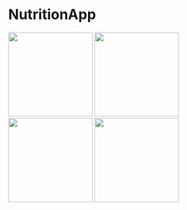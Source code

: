# NutritionApp







<p float="left">
  <img src="https://user-images.githubusercontent.com/93613725/194724054-7988ec42-ea89-44b2-a531-b6d7afa1123d.png" width="170" />
  <img src="https://user-images.githubusercontent.com/93613725/194724057-f31e8bf6-50fa-40c7-b319-b882d9e7b6aa.png" width="170" /> 
  <img src="https://user-images.githubusercontent.com/93613725/194724060-ffe900a7-8784-4644-a3ff-6126394f10ac.png" width="170" />
  <img src="https://user-images.githubusercontent.com/93613725/194724062-3a6b5457-3f90-43aa-baf5-c0675bcfe8a0.png" width="170" />
</p>
